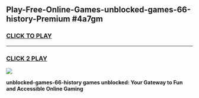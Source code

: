 
## Play-Free-Online-Games-unblocked-games-66-history-Premium #4a7gm
<h3>
<a href="https://premium.freeplayer.one?title=unblocked-games-66-history&ref=8M">CLICK TO PLAY</a></h3>
<hr>

<h3>
<a href="https://premium.freeplayer.one?title=unblocked-games-66-history&ref=8M">CLICK 2 PLAY</a>
  
</h3>

<a href="https://premium.freeplayer.one?title=unblocked-games-66-history&ref=8M"><img src="https://clearcache.store/games.png"></a>


**unblocked-games-66-history games unblocked: Your Gateway to Fun and Accessible Online Gaming**
